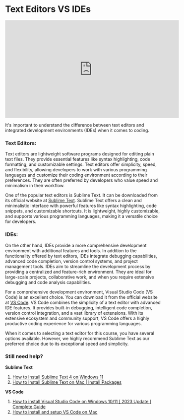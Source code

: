 # Text Editors VS IDEs

<iframe width="560" height="315" src="https://www.youtube-nocookie.com/embed/k507xnNJ8Gs" title="YouTube video player" frameborder="0" allow="accelerometer; autoplay; clipboard-write; encrypted-media; gyroscope; picture-in-picture; web-share" allowfullscreen></iframe>

It's important to understand the difference between text editors and integrated development environments (IDEs) when it comes to coding.

### **Text Editors:**

Text editors are lightweight software programs designed for editing plain text files. They provide essential features like syntax highlighting, code formatting, and customizable settings. Text editors offer simplicity, speed, and flexibility, allowing developers to work with various programming languages and customize their coding environment according to their preferences. They are often preferred by developers who value speed and minimalism in their workflow.

One of the popular text editors is Sublime Text. It can be downloaded from its official website at <a href="https://www.sublimetext.com/" target="_blank">Sublime Text</a>. Sublime Text offers a clean and minimalistic interface with powerful features like syntax highlighting, code snippets, and customizable shortcuts. It is lightweight, highly customizable, and supports various programming languages, making it a versatile choice for developers.

### **IDEs:**

On the other hand, IDEs provide a more comprehensive development environment with additional features and tools. In addition to the functionality offered by text editors, IDEs integrate debugging capabilities, advanced code completion, version control systems, and project management tools. IDEs aim to streamline the development process by providing a centralized and feature-rich environment. They are ideal for large-scale projects, collaborative work, and when you require extensive debugging and code analysis capabilities.

For a comprehensive development environment, Visual Studio Code (VS Code) is an excellent choice. You can download it from the official website at <a href="https://code.visualstudio.com/" target="_blank">VS Code</a>. VS Code combines the simplicity of a text editor with advanced IDE features. It provides built-in debugging, intelligent code completion, version control integration, and a vast library of extensions. With its extensive ecosystem and community support, VS Code offers a highly productive coding experience for various programming languages.

When it comes to selecting a text editor for this course, you have several options available. However, we highly recommend Sublime Text as our preferred choice due to its exceptional speed and simplicity.

### Still need help?

**Sublime Text**

1. <a href="https://youtu.be/yVK25kXNuzw" target="_blank">How to Install Sublime Text 4 on Windows 11</a>
2. <a href="https://youtu.be/Ka66y3oP-IE" target="_blank">How to Install Sublime Text on Mac | Install Packages</a>

**VS Code**

1. <a href="https://youtu.be/JPZsB_6yHVo" target="_blank">How to install Visual Studio Code on Windows 10/11 [ 2023 Update ] Complete Guide</a>
2. <a href="https://youtu.be/2RoWZXcbPjw" target="_blank">How to install and setup VS Code on Mac</a>
